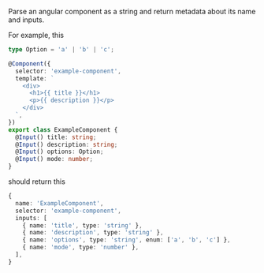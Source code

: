 Parse an angular component as a string and return metadata about its name and inputs.

For example, this

```ts
type Option = 'a' | 'b' | 'c';

@Component({
  selector: 'example-component',
  template: `
    <div>
      <h1>{{ title }}</h1>
      <p>{{ description }}</p>
    </div>
  `,
})
export class ExampleComponent {
  @Input() title: string;
  @Input() description: string;
  @Input() options: Option;
  @Input() mode: number;
}
```

should return this

```ts
{
  name: 'ExampleComponent',
  selector: 'example-component',
  inputs: [
    { name: 'title', type: 'string' },
    { name: 'description', type: 'string' },
    { name: 'options', type: 'string', enum: ['a', 'b', 'c'] },
    { name: 'mode', type: 'number' },
  ],
}
```
